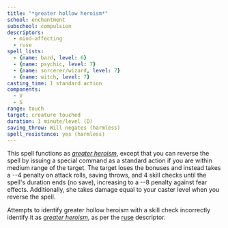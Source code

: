 ```yaml
---
title: "*greater hollow heroism*"
school: enchantment
subschool: compulsion
descriptors:
  - mind-affecting
  - ruse
spell_lists:
  - {name: bard, level: 6}
  - {name: psychic, level: 7}
  - {name: sorcerer/wizard, level: 7}
  - {name: witch, level: 7}
casting_time: 1 standard action
components:
  - V
  - S
range: touch
target: creature touched
duration: 1 minute/level (D)
saving_throw: Will negates (harmless)
spell_resistance: yes (harmless)
---
```


This spell functions as [*greater heroism*](/spells/greater/heroism/), except that you can reverse the spell by issuing a special command as a standard action if you are within medium range of the target. The target loses the bonuses and instead takes a --4 penalty on attack rolls, saving throws, and 4 skill checks until the spell's duration ends (no save), increasing to a --8 penalty against fear effects. Additionally, she takes damage equal to your caster level when you reverse the spell.

Attempts to identify greater hollow heroism with a skill check incorrectly identify it as [*greater heroism*](/spells/greater-heroism/), as per the [ruse](/descriptors/ruse) descriptor.

